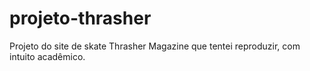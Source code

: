# projeto-thrasher
Projeto do site de skate Thrasher Magazine que tentei reproduzir, com intuito acadêmico.
